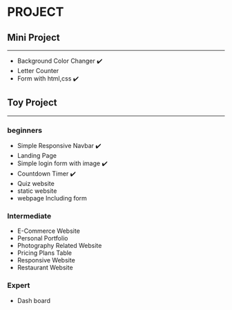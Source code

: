 # PROJECT

## **Mini Project**

---

- Background Color Changer ✔️
- Letter Counter
- Form with html,css ✔️

## **Toy Project**

---

### beginners

- Simple Responsive Navbar ✔️
- Landing Page
- Simple login form with image ✔️
- Countdown Timer ✔️
- Quiz website
- static website
- webpage Including form

### Intermediate

- E-Commerce Website
- Personal Portfolio
- Photography Related Website
- Pricing Plans Table
- Responsive Website
- Restaurant Website

### Expert

- Dash board
